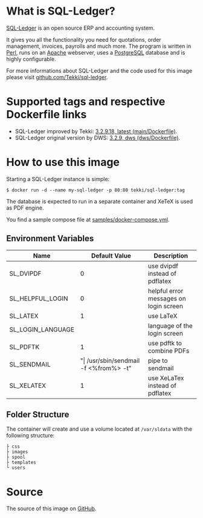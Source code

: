 <!-- this file is generated via docker-builder/generate.pl, do not edit it directly -->
# What is SQL-Ledger?

[SQL-Ledger](https://sql-ledger.com) is an open source ERP and accounting system.

It gives you all the functionality you need for quotations, order management,
invoices, payrolls and much more. The program is written in
[Perl](https://www.perl.org), runs on an [Apache](https://httpd.apache.org)
webserver, uses a [PostgreSQL](https://www.postgresql.org) database and is
highly configurable.

For more informations about SQL-Ledger and the code used for this image please
visit [github.com/Tekki/sql-ledger](https://github.com/Tekki/sql-ledger).

# Supported tags and respective Dockerfile links

* SQL-Ledger improved by Tekki: [3.2.9.18, latest (main/Dockerfile)](https://github.com/Tekki/docker-sql-ledger/blob/master/main/Dockerfile).
* SQL-Ledger original version by DWS: [3.2.9, dws (dws/Dockerfile)](https://github.com/Tekki/docker-sql-ledger/blob/master/dws/Dockerfile).

# How to use this image

Starting a SQL-Ledger instance is simple:

    $ docker run -d --name my-sql-ledger -p 80:80 tekki/sql-ledger:tag

The database is expected to run in a separate container and XeTeX is used as
PDF engine.

You find a sample compose file at
[samples/docker-compose.yml](https://github.com/Tekki/docker-sql-ledger/blob/master/samples/docker-compose.yml).

## Environment Variables

| Name | Default Value | Description |
| - | - | - |
| SL\_DVIPDF | 0 | use dvipdf instead of pdflatex |
| SL\_HELPFUL\_LOGIN | 0 | helpful error messages on login screen |
| SL\_LATEX | 1 | use LaTeX |
| SL\_LOGIN\_LANGUAGE | | language of the login screen |
| SL\_PDFTK | 1 | use pdftk to combine PDFs |
| SL\_SENDMAIL | "\| /usr/sbin/sendmail -f <%from%> -t" | pipe to sendmail |
| SL\_XELATEX | 1 | use XeLaTex instead of pdflatex |

## Folder Structure

The container will create and use a volume located at `/var/sldata` with the
following structure:

    ├ css
    ├ images
    ├ spool
    ├ templates
    └ users

# Source

The source of this image on [GitHub](https://github.com/Tekki/docker-sql-ledger).

